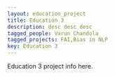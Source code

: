 ```yaml
---
layout: education_project
title: Education 3
description: desc desc desc
tagged_people: Varun Chandola
tagged_projects: FAI,Bias in NLP
key: Education 3
---
```

Education 3 project info here.
